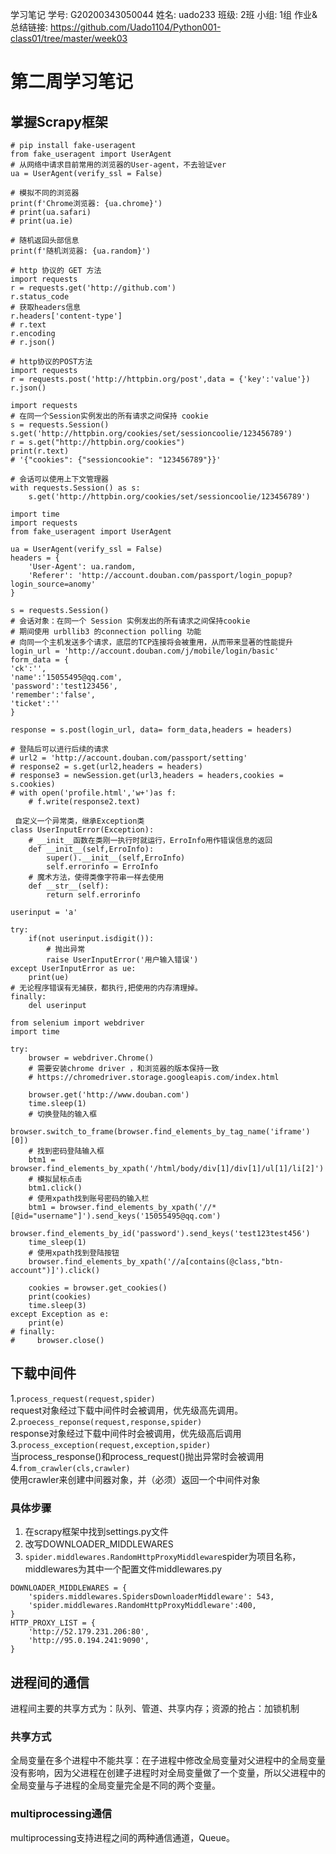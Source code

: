 学习笔记
学号: G20200343050044
姓名: uado233
班级: 2班
小组: 1组
作业&总结链接: https://github.com/Uado1104/Python001-class01/tree/master/week03

# 第二周学习笔记
## 掌握Scrapy框架
```
# pip install fake-useragent
from fake_useragent import UserAgent
# 从网络中请求目前常用的浏览器的User-agent，不去验证ver
ua = UserAgent(verify_ssl = False)

# 模拟不同的浏览器
print(f'Chrome浏览器: {ua.chrome}')
# print(ua.safari)
# print(ua.ie)

# 随机返回头部信息
print(f'随机浏览器: {ua.random}')
```
```
# http 协议的 GET 方法
import requests
r = requests.get('http://github.com') 
r.status_code
# 获取headers信息
r.headers['content-type']
# r.text
r.encoding
# r.json()

# http协议的POST方法
import requests
r = requests.post('http://httpbin.org/post',data = {'key':'value'})
r.json()
```
```
import requests
# 在同一个Session实例发出的所有请求之间保持 cookie
s = requests.Session()
s.get('http://httpbin.org/cookies/set/sessioncoolie/123456789')
r = s.get("http://httpbin.org/cookies")
print(r.text)
# '{"cookies": {"sessioncookie": "123456789"}}'

# 会话可以使用上下文管理器
with requests.Session() as s:
    s.get('http://httpbin.org/cookies/set/sessioncoolie/123456789')

```
```
import time
import requests
from fake_useragent import UserAgent

ua = UserAgent(verify_ssl = False)
headers = {
    'User-Agent': ua.random,
    'Referer': 'http://account.douban.com/passport/login_popup?login_source=anomy'
}

s = requests.Session()
# 会话对象：在同一个 Session 实例发出的所有请求之间保持cookie
# 期间使用 urbllib3 的connection polling 功能
# 向同一个主机发送多个请求，底层的TCP连接将会被重用，从而带来显著的性能提升
login_url = 'http://account.douban.com/j/mobile/login/basic'
form_data = {
'ck':'',
'name':'15055495@qq.com',
'password':'test123456',
'remember':'false',
'ticket':''
}

response = s.post(login_url, data= form_data,headers = headers)

# 登陆后可以进行后续的请求
# url2 = 'http://account.douban.com/passport/setting'
# response2 = s.get(url2,headers = headers)
# response3 = newSession.get(url3,headers = headers,cookies = s.cookies)
# with open('profile.html','w+')as f:
    # f.write(response2.text)
```
```
 自定义一个异常类，继承Exception类
class UserInputError(Exception):
    # __init__函数在类刚一执行时就运行，ErroInfo用作错误信息的返回
    def __init__(self,ErroInfo):
        super().__init__(self,ErroInfo)
        self.errorinfo = ErroInfo
    # 魔术方法，使得类像字符串一样去使用
    def __str__(self):
        return self.errorinfo

userinput = 'a'

try:
    if(not userinput.isdigit()):
        # 抛出异常
        raise UserInputError('用户输入错误')
except UserInputError as ue:
    print(ue)
# 无论程序错误有无捕获，都执行,把使用的内存清理掉。
finally:
    del userinput
```
```
from selenium import webdriver
import time

try:
    browser = webdriver.Chrome()
    # 需要安装chrome driver ，和浏览器的版本保持一致
    # https://chromedriver.storage.googleapis.com/index.html

    browser.get('http://www.douban.com')
    time.sleep(1)
    # 切换登陆的输入框
    browser.switch_to_frame(browser.find_elements_by_tag_name('iframe')[0])
    # 找到密码登陆输入框
    btm1 = browser.find_elements_by_xpath('/html/body/div[1]/div[1]/ul[1]/li[2]')
    # 模拟鼠标点击
    btm1.click()
    # 使用xpath找到账号密码的输入栏
    btm1 = browser.find_elements_by_xpath('//*[@id="username"]').send_keys('15055495@qq.com')
    browser.find_elements_by_id('password').send_keys('test123test456')
    time_sleep(1)
    # 使用xpath找到登陆按钮
    browser.find_elements_by_xpath('//a[contains(@class,"btn-account")]').click()

    cookies = browser.get_cookies()
    print(cookies)
    time.sleep(3)
except Exception as e:
    print(e)
# finally:
#     browser.close()
```

## 下载中间件
1.```process_request(request,spider)```<br>
request对象经过下载中间件时会被调用，优先级高先调用。
2.```proecess_reponse(request,response,spider)```<br>
response对象经过下载中间件时会被调用，优先级高后调用
3.```process_exception(request,exception,spider)```<br>
当process_response()和process_request()抛出异常时会被调用
4.```from_crawler(cls,crawler)```<br>
使用crawler来创建中间器对象，并（必须）返回一个中间件对象
### 具体步骤
1. 在scrapy框架中找到settings.py文件
2. 改写DOWNLOADER_MIDDLEWARES
3. ```spider.middlewares.RandomHttpProxyMiddleware```spider为项目名称，middlewares为其中一个配置文件middlewares.py
```
DOWNLOADER_MIDDLEWARES = {
    'spiders.middlewares.SpidersDownloaderMiddleware': 543,
    'spider.middlewares.RandomHttpProxyMiddleware':400,
}
HTTP_PROXY_LIST = {
    'http://52.179.231.206:80',
    'http://95.0.194.241:9090',
}
```

## 进程间的通信
进程间主要的共享方式为：队列、管道、共享内存；资源的抢占：加锁机制
### 共享方式
全局变量在多个进程中不能共享：在子进程中修改全局变量对父进程中的全局变量没有影响，因为父进程在创建子进程时对全局变量做了一个变量，所以父进程中的全局变量与子进程的全局变量完全是不同的两个变量。

### multiprocessing通信
multiprocessing支持进程之间的两种通信通道，Queue。